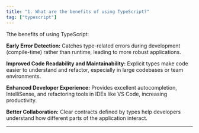 ```yaml
---
title: "1. What are the benefits of using TypeScript?"
tag: ["typescript"]
---
```

Tthe benefits of using TypeScript:

**Early Error Detection:** Catches type-related errors during development (compile-time) rather than runtime, leading to more robust applications.
    
**Improved Code Readability and Maintainability:** Explicit types make code easier to understand and refactor, especially in large codebases or team environments.
    
**Enhanced Developer Experience:** Provides excellent autocompletion, IntelliSense, and refactoring tools in IDEs like VS Code, increasing productivity.
    

**Better Collaboration:** Clear contracts defined by types help developers understand how different parts of the application interact.

--- 
